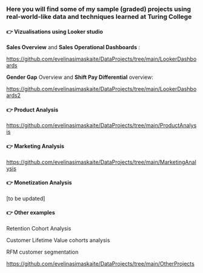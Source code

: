 ### Here you will find some of my sample (graded) projects using real-world-like data and techniques learned at Turing College

#### :point_right: Vizualisations using Looker studio
  
  **Sales Overview** and **Sales Operational Dashboards** : 
  
  https://github.com/evelinasimaskaite/DataProjects/tree/main/LookerDashboards
  
  **Gender Gap** Overview and **Shift Pay Differential** overview: 
  
  https://github.com/evelinasimaskaite/DataProjects/tree/main/LookerDashboards2
  
#### :point_right: Product Analysis
  
  https://github.com/evelinasimaskaite/DataProjects/tree/main/ProductAnalysis
  
#### :point_right: Marketing Analysis
  
  https://github.com/evelinasimaskaite/DataProjects/tree/main/MarketingAnalysis
  
#### :point_right: Monetization Analysis

  [to be updated]
  
#### :point_right: Other examples

   Retention Cohort Analysis
   
   Customer Lifetime Value cohorts analysis
   
   RFM customer segmentation 
  
  https://github.com/evelinasimaskaite/DataProjects/tree/main/OtherProjects

